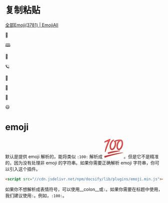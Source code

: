# 复制粘贴

[全部Emoji(3781) | EmojiAll](https://www.emojiall.com/zh-hans/all-emojis)

👦

🕮

🌟

🪐

🏡

🎉

🎈

😃



# emoji

默认是提供 emoji 解析的，能将类似 `:100:` 解析成 ![100](./assets/1f4af.pngv8.png)。但是它不是精准的，因为没有处理非 emoji 的字符串。如果你需要正确解析 emoji 字符串，你可以引入这个插件。

```html
<script src="//cdn.jsdelivr.net/npm/docsify/lib/plugins/emoji.min.js"></script>
```

如果你不想解析成表情符号，可以使用__colon__或`:`。如果你需要在标题中使用，我们建议使用`:`。例如，`:100:`。